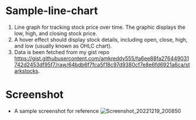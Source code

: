 # Sample-line-chart
1.	Line graph for tracking stock price over time. The graphic displays the low, high, and closing stock price.
2.	A hover effect should display stock details, including open, close, high, and low (usually known as OHLC chart).
3.	Data is been fetched from my gist repo
https://gist.githubusercontent.com/amkreddy555/fa6ee88fa276449031742d2453df95f7/raw/64bdb6f7fca5f18c97d9380cf7e8e6fd6921a6ca/starkstocks.

# Screenshot
* A sample screenshot for reference
![Screenshot_20221219_200850](https://user-images.githubusercontent.com/38201687/208450567-5e65aeaa-1fe8-4001-8937-43d77ec95066.png)
